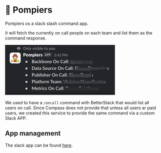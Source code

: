 # :fire_engine: Pompiers

Pompiers os a slack slash command app.

It will fetch the currently on call people on each team and list them as the command response.

![Example](doc/img/example.png)

We used to have a `/oncall` command with BetterStack that would list all users on call. Since Compass does not provide that unless all users ar paid users, we created this service to provide the same command via a custom Slack APP.

## App management

The slack app can be found [here](https://api.slack.com/apps/A08L24JPJFR).